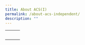 ```yaml
---
title: About ACS(I)
permalink: /about-acs-independent/
description: ""
---
```

|   |   |   |
|:---:|:---:|:---:|
|   |   |   |
|   |   |   |
|   |   |   |
|   |   |   |
|   |   |   |
